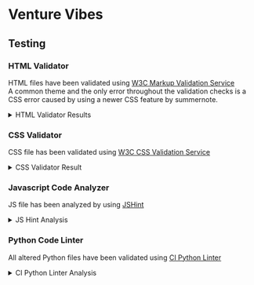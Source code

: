# Venture Vibes

## Testing

### HTML Validator

HTML files have been validated using [W3C Markup Validation Service](https://validator.w3.org/)<br>
A common theme and the only error throughout the validation checks is a CSS error caused by using a newer CSS feature by summernote.

<details>
<summary>HTML Validator Results</summary>

<details>
<summary>Homepage</summary>

![Homepage Result](./readme-files/images/validation/html/homepage-check.png)

</details>

<details>
<summary>Iceland Roadtrip</summary>

![post-list Result](./readme-files/images/validation/html/post-list-check.png)

</details>

<details>
<summary>Post Detail</summary>

![post-detail Result](./readme-files/images/validation/html/post-detail-check.png)

</details>

<details>
<summary>About</summary>

![About Result](./readme-files/images/validation/html/about-check.png)

</details>

<details>
<summary>Contact Us</summary>

![Contact Result](./readme-files/images/validation/html/contact-check.png)

</details>

<details>
<summary>User Profile</summary>

![Profile Result](./readme-files/images/validation/html/profile-check.png)

</details>

<details>
<summary>404 Error</summary>

![404 Result](./readme-files/images/validation/html/404-check.png)

</details>

<details>
<summary>500 Error</summary>

In order to test this page, a 500 error has been simulated by raising an Exception in about views.
![500 Result](./readme-files/images/validation/html/500-check.png)

</details>

</details>

### CSS Validator
CSS file has been validated  using [W3C CSS Validation Service](https://jigsaw.w3.org/css-validator/)

<details>
<summary>CSS Validator Result</summary>

![CSS Validator Result](./readme-files/images/validation/css/css-check.png)

</details>

### Javascript Code Analyzer
JS file has been analyzed by using [JSHint](https://jshint.com/)

<details>
<summary>JS Hint Analysis</summary>

![JS Hint Analysis](./readme-files/images/validation/js/js-check.png)

</details>

### Python Code Linter
All altered Python files have been validated using [CI Python Linter](https://pep8ci.herokuapp.com/)

<details>
<summary>CI Python Linter Analysis</summary>

<details>
<summary>About</summary>

<details>
<summary>admin.py</summary>

![About Admin Linter Result](./readme-files/images/validation/py/about-admin-check.png)

</details>

<details>
<summary>models.py</summary>

![About Models Linter Result](./readme-files/images/validation/py/about-model-check.png)

</details>

<details>
<summary>urls.py</summary>

![About URLs Linter Result](./readme-files/images/validation/py/about-urls-check.png)

</details>

<details>
<summary>views.py</summary>

![About Views Linter Result](./readme-files/images/validation/py/about-views-check.png)

</details>

</details>

<details>
<summary>Blog</summary>

<details>
<summary>admin.py</summary>

![Blog Admin Linter Result](./readme-files/images/validation/py/blog-admin-check.png)

</details>

<details>
<summary>forms.py</summary>

![Blog Forms Linter Result](./readme-files/images/validation/py/blog-forms-check.png)

</details>

<details>
<summary>models.py</summary>

![Blog Models Linter Result](./readme-files/images/validation/py/blog-model-check.png)

</details>

<details>
<summary>urls.py</summary>

![Blog URLs Linter Result](./readme-files/images/validation/py/blog-urls-check.png)

</details>

<details>
<summary>views.py</summary>

![Blog Views Linter Result](./readme-files/images/validation/py/blog-views-check.png)

</details>

</details>

<details>
<summary>Contact</summary>

<details>
<summary>admin.py</summary>

![Contact Admin Linter Result](./readme-files/images/validation/py/contact-admin-check.png)

</details>

<details>
<summary>forms.py</summary>

![Contact Forms Linter Result](./readme-files/images/validation/py/contact-forms-check.png)

</details>

<details>
<summary>models.py</summary>

![Contact Models Linter Result](./readme-files/images/validation/py/contact-model-check.png)

</details>

<details>
<summary>urls.py</summary>

![Contact URLs Linter Result](./readme-files/images/validation/py/contact-urls-check.png)

</details>

<details>
<summary>views.py</summary>

![Contact Views Linter Result](./readme-files/images/validation/py/contact-views-check.png)

</details>

</details>

<details>
<summary>Profiles</summary>

<details>
<summary>urls.py</summary>

![Profiles URLs Linter Result](./readme-files/images/validation/py/profiles-urls-check.png)

</details>

<details>
<summary>views.py</summary>

![Profiles Views Linter Result](./readme-files/images/validation/py/profiles-views-check.png)

</details>

</details>

<details>
<summary>Venture_Vibes</summary>

Altough settings.py has been altered, I have not included it in the validation as it is focused on configurations


<details>
<summary>urls.py</summary>

![Venture_Vibes URLs Linter Result](./readme-files/images/validation/py/venture_vibes-urls-check.png)

</details>

<details>
<summary>views.py</summary>

![Venture_Vibes Views Linter Result](./readme-files/images/validation/py/venture_vibes-views-check.png)

</details>

</details>

</details>